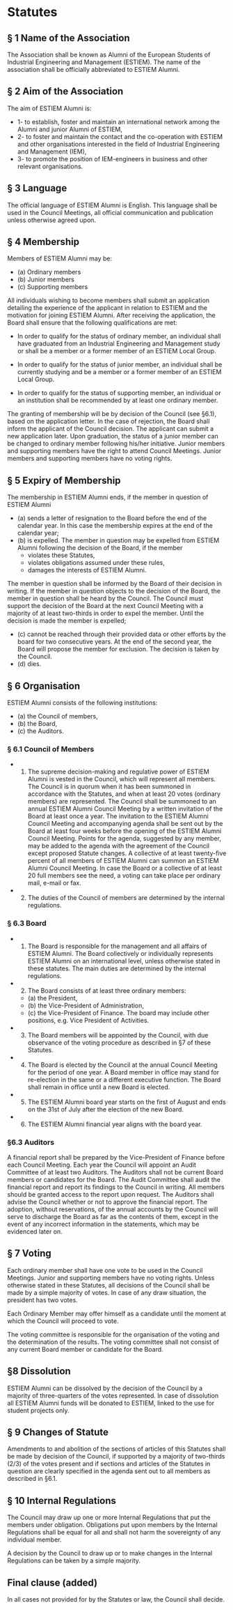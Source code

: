 # Statutes 
## § 1 Name of the Association
The Association shall be known as Alumni of the European Students of Industrial Engineering and Management (ESTIEM). The name of the association shall be officially abbreviated to ESTIEM Alumni. 
## § 2 Aim of the Association
The aim of ESTIEM Alumni is: 
* 1- to establish, foster and maintain an international network among the Alumni and junior Alumni of ESTIEM, 
* 2- to foster and maintain the contact and the co-operation with ESTIEM and other organisations interested in the field of Industrial Engineering and Management (IEM), 
* 3- to promote the position of IEM-engineers in business and other relevant organisations. 
## § 3 Language 
The official language of ESTIEM Alumni is English. This language shall be used in the Council Meetings, all official communication and publication unless otherwise agreed upon. 
## § 4 Membership 
Members of ESTIEM Alumni may be: 
* (a) Ordinary members 
* (b) Junior members 
* (c) Supporting members 

All individuals wishing to become members shall submit an application detailing the experience of the applicant in relation to ESTIEM and the
motivation for joining ESTIEM Alumni. After receiving the application, the Board shall ensure that the following qualifications are met:
- In order to qualify for the status of ordinary member, an individual shall have graduated from an Industrial Engineering and Management study  or shall be a member or a former member of an ESTIEM Local Group. 

- In order to qualify for the status of junior member, an individual shall be currently studying and be a member or a former member of an ESTIEM Local Group.

- In order to qualify for the status of supporting member, an individual or an institution shall be recommended by at least one ordinary member.

The granting of membership will be by decision of the Council (see §6.1), based on the application letter. In the case of rejection, the Board shall inform the applicant of the Council decision. The applicant can submit a new application later.
Upon graduation, the status of a junior member can be changed to ordinary member following his/her initiative.
Junior members and supporting members have the right to attend Council Meetings. Junior members and supporting members have no voting rights.

## § 5 Expiry of Membership
The membership in ESTIEM Alumni ends, if the member in question of ESTIEM Alumni
* (a) sends a letter of resignation to the Board before the end of the calendar year. In this case the membership expires at the end of the calendar year; 
* (b) is expelled. The member in question may be expelled from ESTIEM Alumni following the decision of the Board, if the member 
    - violates these Statutes, 
    - violates obligations assumed under these rules, 
    - damages the interests of ESTIEM Alumni. 

The member in question shall be informed by the Board of their decision in writing. If the member in question objects to the decision of the Board, the member in question shall be heard by the Council. The Council must support the decision of the Board at the next Council Meeting with a majority of at least two-thirds in order to expel the member. Until the decision is made the member is expelled; 
* (c) cannot be reached through their provided data or other efforts by the board for two consecutive years. At the end of the second year, the Board will propose the member for exclusion. The decision is taken by the Council. 
* (d) dies.
## § 6 Organisation
ESTIEM Alumni consists of the following institutions:
* (a) the Council of members,
* (b) the Board, 
* (c) the Auditors. 
### § 6.1 Council of Members 
* 1. The supreme decision-making and regulative power of ESTIEM Alumni is vested in the Council, which will represent all members. The Council is in quorum when it has been summoned in accordance with the Statutes, and when at least 20 votes (ordinary members) are represented. The Council shall be summoned to an annual ESTIEM Alumni Council Meeting by a written invitation of the Board at least once a year. The invitation to the ESTIEM Alumni Council Meeting and accompanying agenda shall be sent out by the Board at least four weeks before the opening of the ESTIEM Alumni Council Meeting. Points for the agenda, suggested by any member, may be added to the agenda with the agreement of the Council except proposed Statute changes. A collective of at least twenty-five percent of all members of ESTIEM Alumni can summon an ESTIEM Alumni Council Meeting. In case the Board or a collective of at least 20 full members see the need, a voting can take place per ordinary mail, e-mail or fax.
* 2. The duties of the Council of members are determined by the internal regulations.

### § 6.3 Board 
* 1. The Board is responsible for the management and all affairs of ESTIEM Alumni. The Board collectively or individually represents ESTIEM Alumni on an international level, unless otherwise stated in these statutes. The main duties are determined by the internal regulations. 
* 2. The Board consists of at least three ordinary members: 
    * (a) the President,
    * (b) the Vice-President of Administration, 
    * (c) the Vice-President of Finance. 
The board may include other positions, e.g. Vice President of Activities. 
* 3. The Board members will be appointed by the Council, with due observance of the voting procedure as described in §7 of these Statutes.
* 4. The Board is elected by the Council at the annual Council Meeting for the period of one year. A Board member in office may stand for re-election in the same or a different executive function. The Board shall remain in office until a new Board is elected.
* 5. The ESTIEM Alumni board year starts on the first of August and ends on the 31st of July after the election of the new Board.
* 6. The ESTIEM Alumni financial year aligns with the board year.

### §6.3 Auditors 
A financial report shall be prepared by the Vice-President of Finance before each Council Meeting.
Each year the Council will appoint an Audit Committee of at least two Auditors. The Auditors shall not be current Board members or candidates for the Board. The Audit Committee shall audit the financial report and report its findings to the Council in writing. All members should be granted access to the report upon request. The Auditors shall advise the Council whether or not to approve the financial report.
The adoption, without reservations, of the annual accounts by the Council will serve to discharge the Board as far as the contents of them, except in the event of any incorrect information in the statements, which may be evidenced later on.


## § 7 Voting 
Each ordinary member shall have one vote to be used in the Council Meetings. Junior and supporting members have no voting rights. Unless otherwise stated in these Statutes, all decisions of the Council shall be made by a simple majority of votes. In case of any draw situation, the president has two votes.

Each Ordinary Member may offer himself as a candidate until the moment at which the Council will proceed to vote.

The voting committee is responsible for the organisation of the voting and the determination of the results. The voting committee shall not consist of any current Board member or candidate for the Board.

## §8 Dissolution
ESTIEM Alumni can be dissolved by the decision of the Council by a majority of three-quarters of the votes represented. In case of dissolution all ESTIEM Alumni funds will be donated to ESTIEM, linked to the use for student projects only.

## § 9 Changes of Statute
Amendments to and abolition of the sections of articles of this Statutes shall be made by decision of the Council, if supported by a majority of two-thirds (2/3) of the votes present and if sections and articles of the Statutes in question are clearly specified in the agenda sent out to all members as described in §6.1.

## § 10 Internal Regulations 
The Council may draw up one or more Internal Regulations that put the members under obligation. Obligations put upon members by the Internal Regulations shall be equal for all and shall not harm the sovereignty of any individual member.

A decision by the Council to draw up or to make changes in the Internal Regulations can be taken by a simple majority.

## Final clause (added) 
In all cases not provided for by the Statutes or law, the Council shall decide.
